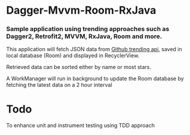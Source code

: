 # Dagger-Mvvm-Room-RxJava

### Sample application using trending approaches such as Dagger2, Retrofit2, MVVM, RxJava, Room and more.

This application will fetch JSON data from [Github trending api](https://github-trending-api.now.sh/repositories), saved in local database (Room) and displayed in RecyclerView.

Retrieved data can be sorted either by name or most stars.

A WorkManager will run in background to update the Room database by fetching the latest data on a 2 hour interval

# Todo

To enhance unit and instrument testing using TDD approach
